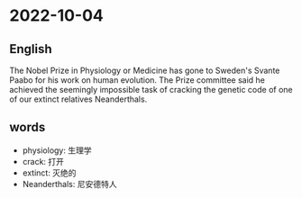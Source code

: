 # 2022-10-04

## English
The Nobel Prize in Physiology or Medicine
has gone to Sweden's Svante Paabo for his
work on human evolution. The Prize committee
said he achieved the seemingly impossible 
task of cracking the genetic code of one of
our extinct relatives Neanderthals.


## words
* physiology: 生理学
* crack: 打开
* extinct: 灭绝的
* Neanderthals: 尼安德特人
